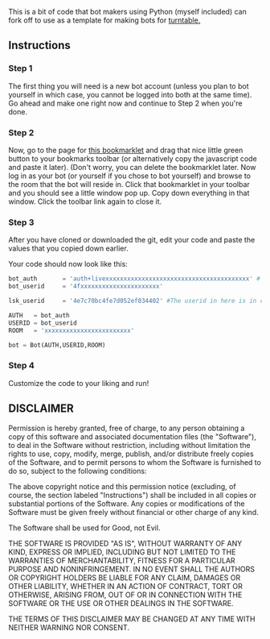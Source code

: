 This is a bit of code that bot makers using Python (myself included) can fork off to use as a template for making bots for [turntable.](http://turntable.fm)

## Instructions

### Step 1

The first thing you will need is a new bot account (unless you plan to bot yourself in which case, you cannot be logged into both at the same time). Go ahead and make one right now and continue to Step 2 when you're done.

### Step 2

Now, go to the page for [this bookmarklet](http://alaingilbert.github.com/Turntable-API/bookmarklet.html) and drag that nice little green button to your bookmarks toolbar (or alternatively copy the javascript code and paste it later). (Don't worry, you can delete the bookmarklet later. Now log in as your bot (or yourself if you chose to bot yourself) and browse to the room that the bot will reside in. Click that bookmarklet in your toolbar and you should see a little window pop up. Copy down everything in that window. Click the toolbar link again to close it.

### Step 3

After you have cloned or downloaded the git, edit your code and paste the values that you copied down earlier. 

Your code should now look like this:

```python
bot_auth       = 'auth+livexxxxxxxxxxxxxxxxxxxxxxxxxxxxxxxxxxxxxxxx' # LINE 14
bot_userid     = '4fxxxxxxxxxxxxxxxxxxxxxx'

lsk_userid     = '4e7c70bc4fe7d052ef034402' #The userid in here is in control of the bot. Rename the variable name if you wish.

AUTH   = bot_auth
USERID = bot_userid
ROOM   = 'xxxxxxxxxxxxxxxxxxxxxxxx'

bot = Bot(AUTH,USERID,ROOM)
```

### Step 4

Customize the code to your liking and run!

## DISCLAIMER

Permission is hereby granted, free of charge, to any person obtaining a copy of this software and associated documentation files (the "Software"), to deal in the Software without restriction, including without limitation the rights to use, copy, modify, merge, publish, and/or distribute freely copies of the Software, and to permit persons to whom the Software is furnished to do so, subject to the following conditions:

The above copyright notice and this permission notice (excluding, of course, the section labeled "Instructions") shall be included in all copies or substantial portions of the Software. Any copies or modifications of the Software must be given freely without financial or other charge of any kind.

The Software shall be used for Good, not Evil.

THE SOFTWARE IS PROVIDED "AS IS", WITHOUT WARRANTY OF ANY KIND, EXPRESS OR IMPLIED, INCLUDING BUT NOT LIMITED TO THE WARRANTIES OF MERCHANTABILITY, FITNESS FOR A PARTICULAR PURPOSE AND NONINFRINGEMENT. IN NO EVENT SHALL THE AUTHORS OR COPYRIGHT HOLDERS BE LIABLE FOR ANY CLAIM, DAMAGES OR OTHER LIABILITY, WHETHER IN AN ACTION OF CONTRACT, TORT OR OTHERWISE, ARISING FROM, OUT OF OR IN CONNECTION WITH THE SOFTWARE OR THE USE OR OTHER DEALINGS IN THE SOFTWARE. 

THE TERMS OF THIS DISCLAIMER MAY BE CHANGED AT ANY TIME WITH NEITHER WARNING NOR CONSENT.